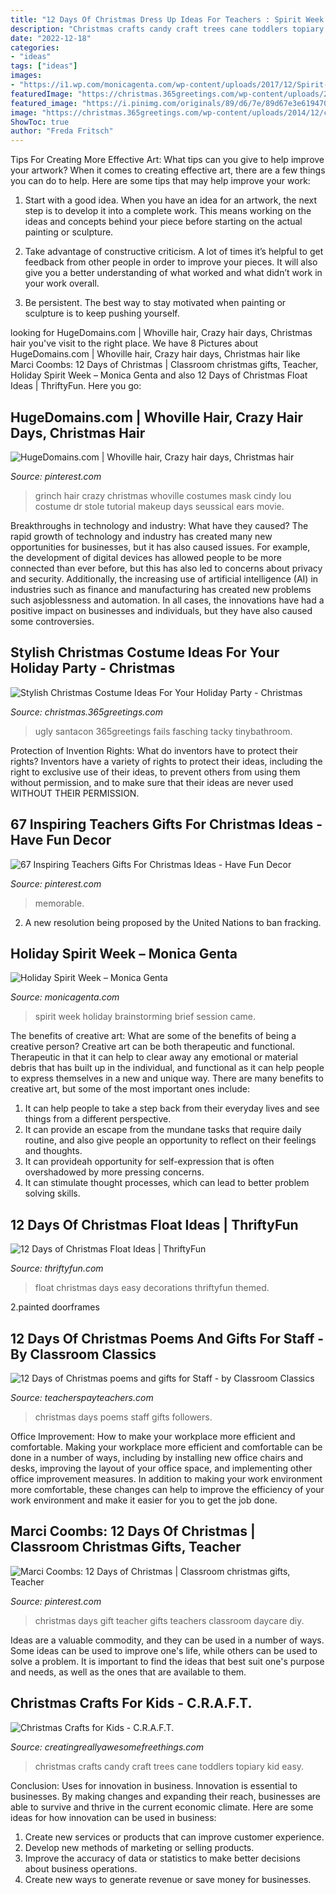 ```yaml
---
title: "12 Days Of Christmas Dress Up Ideas For Teachers : Spirit Week Holiday Brainstorming Brief Session Came"
description: "Christmas crafts candy craft trees cane toddlers topiary kid easy"
date: "2022-12-18"
categories:
- "ideas"
tags: ["ideas"]
images:
- "https://i1.wp.com/monicagenta.com/wp-content/uploads/2017/12/Spirit-Week-17-724x1024.jpg?resize=724%2C1024"
featuredImage: "https://christmas.365greetings.com/wp-content/uploads/2014/12/christmas-party-costume-ideas.jpg"
featured_image: "https://i.pinimg.com/originals/89/d6/7e/89d67e3e6194701e87096e7fe7d5a217.jpg"
image: "https://christmas.365greetings.com/wp-content/uploads/2014/12/christmas-party-costume-ideas.jpg"
ShowToc: true
author: "Freda Fritsch"
---
```



Tips For Creating More Effective Art: What tips can you give to help improve your artwork?
When it comes to creating effective art, there are a few things you can do to help. Here are some tips that may help improve your work: 
1. Start with a good idea. When you have an idea for an artwork, the next step is to develop it into a complete work. This means working on the ideas and concepts behind your piece before starting on the actual painting or sculpture. 

2. Take advantage of constructive criticism. A lot of times it’s helpful to get feedback from other people in order to improve your pieces. It will also give you a better understanding of what worked and what didn’t work in your work overall. 

3. Be persistent. The best way to stay motivated when painting or sculpture is to keep pushing yourself.

	

		
looking for HugeDomains.com | Whoville hair, Crazy hair days, Christmas hair you've visit to the right place. We have 8 Pictures about HugeDomains.com | Whoville hair, Crazy hair days, Christmas hair like Marci Coombs: 12 Days of Christmas | Classroom christmas gifts, Teacher, Holiday Spirit Week – Monica Genta and also 12 Days of Christmas Float Ideas | ThriftyFun. Here you go:
		
    
## HugeDomains.com | Whoville Hair, Crazy Hair Days, Christmas Hair

<img loading=lazy src="https://i.pinimg.com/originals/89/d6/7e/89d67e3e6194701e87096e7fe7d5a217.jpg" onerror="this.onerror=null;this.src='https://tse4.mm.bing.net/th?id=OIP.UKVG75tMo7vP9fwyyCJZKgHaFm&amp;pid=15.1';" alt="HugeDomains.com | Whoville hair, Crazy hair days, Christmas hair">

_Source: pinterest.com_

>grinch hair crazy christmas whoville costumes mask cindy lou costume dr stole tutorial makeup days seussical ears movie. 

	

Breakthroughs in technology and industry: What have they caused?
The rapid growth of technology and industry has created many new opportunities for businesses, but it has also caused issues. For example, the development of digital devices has allowed people to be more connected than ever before, but this has also led to concerns about privacy and security. Additionally, the increasing use of artificial intelligence (AI) in industries such as finance and manufacturing has created new problems such asjoblessness and automation. In all cases, the innovations have had a positive impact on businesses and individuals, but they have also caused some controversies.

    
## Stylish Christmas Costume Ideas For Your Holiday Party - Christmas

<img loading=lazy src="https://christmas.365greetings.com/wp-content/uploads/2014/12/christmas-party-costume-ideas.jpg" onerror="this.onerror=null;this.src='https://tse2.mm.bing.net/th?id=OIP.kyR6oE8J1tHrl1VzsqXM4wHaKv&amp;pid=15.1';" alt="Stylish Christmas Costume Ideas For Your Holiday Party - Christmas">

_Source: christmas.365greetings.com_

>ugly santacon 365greetings fails fasching tacky tinybathroom. 

	

Protection of Invention Rights: What do inventors have to protect their rights?
Inventors have a variety of rights to protect their ideas, including the right to exclusive use of their ideas, to prevent others from using them without permission, and to make sure that their ideas are never used WITHOUT THEIR PERMISSION.

    
## 67 Inspiring Teachers Gifts For Christmas Ideas - Have Fun Decor

<img loading=lazy src="https://i.pinimg.com/originals/53/07/c5/5307c552f35dd78be2e68d642b44f0b8.jpg" onerror="this.onerror=null;this.src='https://tse3.mm.bing.net/th?id=OIP.7C0D8IgOUUDbFCZi7A7yRAHaE6&amp;pid=15.1';" alt="67 Inspiring Teachers Gifts For Christmas Ideas - Have Fun Decor">

_Source: pinterest.com_

>memorable. 

	

2. A new resolution being proposed by the United Nations to ban fracking.

    
## Holiday Spirit Week – Monica Genta

<img loading=lazy src="https://i1.wp.com/monicagenta.com/wp-content/uploads/2017/12/Spirit-Week-17-724x1024.jpg?resize=724%2C1024" onerror="this.onerror=null;this.src='https://tse1.mm.bing.net/th?id=OIP.pojB4984Z8LwX5OSnOAmhwHaKe&amp;pid=15.1';" alt="Holiday Spirit Week – Monica Genta">

_Source: monicagenta.com_

>spirit week holiday brainstorming brief session came. 

	

The benefits of creative art: What are some of the benefits of being a creative person?
Creative art can be both therapeutic and functional. Therapeutic in that it can help to clear away any emotional or material debris that has built up in the individual, and functional as it can help people to express themselves in a new and unique way. There are many benefits to creative art, but some of the most important ones include: 
1. It can help people to take a step back from their everyday lives and see things from a different perspective.
2. It can provide an escape from the mundane tasks that require daily routine, and also give people an opportunity to reflect on their feelings and thoughts. 
3. It can provideah opportunity for self-expression that is often overshadowed by more pressing concerns. 
4. It can stimulate thought processes, which can lead to better problem solving skills.

    
## 12 Days Of Christmas Float Ideas | ThriftyFun

<img loading=lazy src="https://img.thrfun.com/img/084/234/float_fancy10.jpg" onerror="this.onerror=null;this.src='https://tse2.mm.bing.net/th?id=OIP.zIrgwjzQod9c1-mN5JpANwHaHA&amp;pid=15.1';" alt="12 Days of Christmas Float Ideas | ThriftyFun">

_Source: thriftyfun.com_

>float christmas days easy decorations thriftyfun themed. 

	

2.painted doorframes

    
## 12 Days Of Christmas Poems And Gifts For Staff - By Classroom Classics

<img loading=lazy src="https://ecdn.teacherspayteachers.com/thumbitem/12-Days-of-Christmas-poems-and-gifts-for-Staff--2888495-1500873496/original-2888495-4.jpg" onerror="this.onerror=null;this.src='https://tse3.mm.bing.net/th?id=OIP.wpf7mbnVVVDB0syJ9d8dwQAAAA&amp;pid=15.1';" alt="12 Days of Christmas poems and gifts for Staff - by Classroom Classics">

_Source: teacherspayteachers.com_

>christmas days poems staff gifts followers. 

	

Office Improvement: How to make your workplace more efficient and comfortable.
Making your workplace more efficient and comfortable can be done in a number of ways, including by installing new office chairs and desks, improving the layout of your office space, and implementing other office improvement measures. In addition to making your work environment more comfortable, these changes can help to improve the efficiency of your work environment and make it easier for you to get the job done.

    
## Marci Coombs: 12 Days Of Christmas | Classroom Christmas Gifts, Teacher

<img loading=lazy src="https://i.pinimg.com/originals/de/ee/0f/deee0f20beba1a2b1fa1af3dade0b54a.jpg" onerror="this.onerror=null;this.src='https://tse4.mm.bing.net/th?id=OIP.XnSS5YUGu0znkRAzcPHSnAHaJ4&amp;pid=15.1';" alt="Marci Coombs: 12 Days of Christmas | Classroom christmas gifts, Teacher">

_Source: pinterest.com_

>christmas days gift teacher gifts teachers classroom daycare diy. 

	

Ideas are a valuable commodity, and they can be used in a number of ways. Some ideas can be used to improve one's life, while others can be used to solve a problem. It is important to find the ideas that best suit one's purpose and needs, as well as the ones that are available to them.

    
## Christmas Crafts For Kids - C.R.A.F.T.

<img loading=lazy src="http://creatingreallyawesomefreethings.com/wp-content/uploads/2012/05/IMG_44591.jpg" onerror="this.onerror=null;this.src='https://tse1.mm.bing.net/th?id=OIP.60VZ0b9R_VSZ4gL2RjDoBQHaJ5&amp;pid=15.1';" alt="Christmas Crafts for Kids - C.R.A.F.T.">

_Source: creatingreallyawesomefreethings.com_

>christmas crafts candy craft trees cane toddlers topiary kid easy. 

	

Conclusion: Uses for innovation in business.
Innovation is essential to businesses. By making changes and expanding their reach, businesses are able to survive and thrive in the current economic climate. Here are some ideas for how innovation can be used in business:
1. Create new services or products that can improve customer experience.
2. Develop new methods of marketing or selling products.
3. Improve the accuracy of data or statistics to make better decisions about business operations.
4. Create new ways to generate revenue or save money for businesses.

